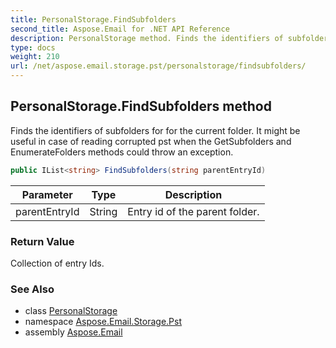 ```yaml
---
title: PersonalStorage.FindSubfolders
second_title: Aspose.Email for .NET API Reference
description: PersonalStorage method. Finds the identifiers of subfolders for for the current folder. It might be useful in case of reading corrupted pst when the GetSubfolders and EnumerateFolders methods could throw an exception
type: docs
weight: 210
url: /net/aspose.email.storage.pst/personalstorage/findsubfolders/
---
```

## PersonalStorage.FindSubfolders method

Finds the identifiers of subfolders for for the current folder. It might be useful in case of reading corrupted pst when the GetSubfolders and EnumerateFolders methods could throw an exception.

```csharp
public IList<string> FindSubfolders(string parentEntryId)
```

| Parameter | Type | Description |
| --- | --- | --- |
| parentEntryId | String | Entry id of the parent folder. |

### Return Value

Collection of entry Ids.

### See Also

* class [PersonalStorage](../)
* namespace [Aspose.Email.Storage.Pst](../../personalstorage/)
* assembly [Aspose.Email](../../../)


